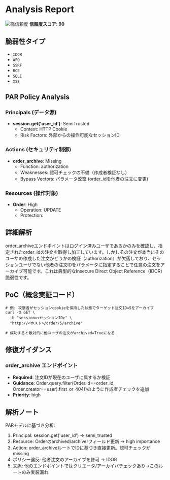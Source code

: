 # Analysis Report

![高信頼度](https://img.shields.io/badge/信頼度-高-red) **信頼度スコア: 90**

## 脆弱性タイプ

- `IDOR`
- `AFO`
- `SSRF`
- `RCE`
- `SQLI`
- `XSS`

## PAR Policy Analysis

### Principals (データ源)

- **session.get('user_id')**: SemiTrusted
  - Context: HTTP Cookie
  - Risk Factors: 外部からの操作可能なセッションID

### Actions (セキュリティ制御)

- **order_archive**: Missing
  - Function: authorization
  - Weaknesses: 認可チェックの不備（作成者検証なし）
  - Bypass Vectors: パラメータ改竄 (order_idを他者の注文に変更)

### Resources (操作対象)

- **Order**: High
  - Operation: UPDATE
  - Protection: 

## 詳細解析

order_archiveエンドポイントはログイン済みユーザであるかのみを確認し、指定されたorder_idの注文を取得し加工しています。しかしその注文が本当にそのユーザの作成した注文かどうかの検証（authorization）が欠落しており、セッションユーザでない他者の注文IDをパラメータに指定することで任意の注文をアーカイブ可能です。これは典型的なInsecure Direct Object Reference（IDOR）脆弱性です。

## PoC（概念実証コード）

```text
# 例: 攻撃者がセッションcookieを保持した状態でターゲット注文ID=5をアーカイブ
curl -X GET \
  -b "session=<セッションID>" \
  "http://<ホスト>/order/5/archive"

# 成功すると敵対的に他ユーザの注文がarchived=Trueになる
```

## 修復ガイダンス

### order_archive エンドポイント

- **Required**: 注文IDが現在のユーザに属するか検証
- **Guidance**: Order.query.filter(Order.id==order_id, Order.creator==user).first_or_404()のように作成者チェックを追加
- **Priority**: high

## 解析ノート

PARモデルに基づき分析:
1. Principal: session.get('user_id') → semi_trusted
2. Resource: Orderのarchived/archiverフィールド更新 → high importance
3. Action: order_archiveルートでIDに基づき直接更新。認可チェックがmissing
4. ポリシー違反: 他者注文のアーカイブを許可 → IDOR
5. 文脈: 他のエンドポイントではクリエータ/アーカイバチェックあり→このルートのみ実装漏れ

